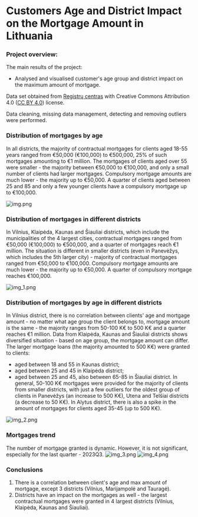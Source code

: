 # Customers Age and District Impact on the Mortgage Amount in Lithuania

### Project overview:

The main results of the project:
* Analysed and visualised customer's age group and district impact on the maximum amount of mortgage.

Data set obtained from [Registrų centras](https://www.registrucentras.lt/p/1561) with Creative Commons Attribution 4.0 
([CC BY 4.0](https://creativecommons.org/licenses/by/4.0/deed.lt)) license. 

Data cleaning, missing data management, detecting and removing outliers were performed. 

### Distribution of mortgages by age

In all districts, the majority of contractual mortgages for clients aged 18-55 years ranged from €50,000 (€100,000) 
to €500,000, 25% of such mortgages amounting to €1 million. The mortgages of clients aged over 55 were smaller -
the majority between €50,000 to €100,000, and only a small number of clients had larger mortgages.
Compulsory mortgage amounts are much lower - the majority up to €50,000.  A quarter of clients aged 
between 25 and 85 and only a few younger clients have a compulsory mortgage up to €100,000. 

![img.png](Images%2Fimg.png)

### Distribution of mortgages in different districts
In Vilnius, Klaipėda, Kaunas and Šiauliai districts, which include the municipalities of the 4 largest cities, 
contractual mortgages ranged from €50,000 (€100,000) to €500,000, and a quarter of mortgages reach €1 million. 
The situation is different in smaller districts (even in Panevėžys, which includes the 5th larger city) - majority 
of contractual mortgages ranged from  €50,000 to €100,000.
Compulsory mortgage amounts are much lower - the majority up to €50,000.  A quarter of compulsory mortgage reaches €100,000. 

![img_1.png](Images%2Fimg_1.png)

### Distribution of mortgages by age in different districts
In Vilnius district, there is no correlation between clients' age and mortgage amount  - no matter what age group
the client belongs to, mortgage amount is the same - the majority ranges from 50-100 K€ to 500 K€ and a quarter reaches €1 
million.
Data from Klaipėda, Kaunas and Šiauliai districts shows diversified situation - based on age group, the mortgage amount can 
differ. The larger mortgage loans (the majority amounted to 500 K€) were granted to clients:
* aged between 18 and 55 in Kaunas district;  
* aged between 25 and 45 in Klaipėda district;
* aged between 25 and 45, also between 65-85 in Šiauliai district.
In general, 50-100 K€ mortgages were provided for the majority of clients from smaller districts, with just a few 
outliers for the oldest group of clients in Panevėžys (an increase to 500 K€), Utena and Telšiai districts 
(a decrease to 50 K€). In Alytus district, there is also a spike in the amount of mortgages for clients aged 35-45 
(up to 500 K€).

![img_2.png](Images%2Fimg_2.png)

### Mortgages trend
The number of mortgage granted is dynamic. However, it is not significant, especially for the last quarter - 2023Q3. 
![img_3.png](Images%2Fimg_3.png)
![img_4.png](Images%2Fimg_4.png)

### Conclusions
1. There is a correlation between client's age and max amount of mortgage, except 3 districts (Vilnius, Marijampolė and 
Tauragė).
2. Districts have an impact on the mortgages as well - the largest contractual mortgages were granted in 4 largest districts 
(Vilnius, Klaipėda, Kaunas and Šiauliai).





